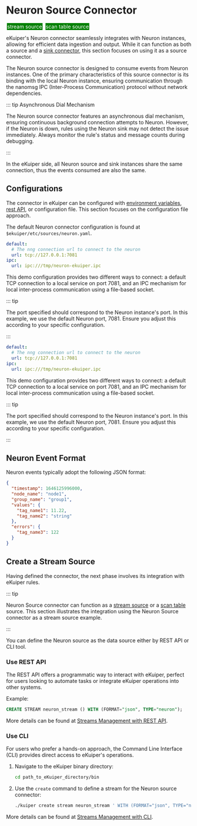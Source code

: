 # Neuron Source Connector

<span style="background:green;color:white;padding:1px;margin:2px">stream source</span>
<span style="background:green;color:white;padding:1px;margin:2px">scan table source</span>

eKuiper's Neuron connector seamlessly integrates with Neuron instances, allowing for efficient data ingestion and output. While it can function as both a source and a [sink connector](../../sinks/builtin/neuron.md), this section focuses on using it as a source connector.

The Neuron source connector is designed to consume events from Neuron instances. One of the primary characteristics of this source connector is its binding with the local Neuron instance, ensuring communication through the nanomsg IPC (Inter-Process Communication) protocol without network dependencies.

::: tip Asynchronous Dial Mechanism

The Neuron source connector features an asynchronous dial mechanism, ensuring continuous background connection attempts to Neuron. However, if the Neuron is down, rules using the Neuron sink may not detect the issue immediately. Always monitor the rule's status and message counts during debugging.

:::

In the eKuiper side, all Neuron source and sink instances share the same connection, thus the events consumed are also the same.

## Configurations

The connector in eKuiper can be configured with [environment variables](../../../configuration/configuration.md#environment-variable-syntax), [rest API](../../../api/restapi/configKey.md), or configuration file. This section focuses on the configuration file approach.

The default Neuron connector configuration is found at `$ekuiper/etc/sources/neuron.yaml`.

```yaml
default:
  # The nng connection url to connect to the neuron
  url: tcp://127.0.0.1:7081
ipc:
  url: ipc:///tmp/neuron-ekuiper.ipc
```

This demo configuration provides two different ways to connect: a default TCP connection to a local service on port 7081, and an IPC mechanism for local inter-process communication using a file-based socket.

::: tip

The port specified should correspond to the Neuron instance's port. In this example, we use the default Neuron port, 7081. Ensure you adjust this according to your specific configuration.

:::

```yaml
default:
  # The nng connection url to connect to the neuron
  url: tcp://127.0.0.1:7081
ipc:
  url: ipc:///tmp/neuron-ekuiper.ipc
```

This demo configuration provides two different ways to connect: a default TCP connection to a local service on port 7081, and an IPC mechanism for local inter-process communication using a file-based socket.

::: tip

The port specified should correspond to the Neuron instance's port. In this example, we use the default Neuron port, 7081. Ensure you adjust this according to your specific configuration.

:::

## Neuron Event Format

Neuron events typically adopt the following JSON format:

```json
{
  "timestamp": 1646125996000,
  "node_name": "node1",
  "group_name": "group1",
  "values": {
    "tag_name1": 11.22,
    "tag_name2": "string"
  },
  "errors": {
    "tag_name3": 122
  }
}
```

## Create a Stream Source

Having defined the connector, the next phase involves its integration with eKuiper rules.

::: tip

Neuron Source connector can function as a [stream source](../../streams/overview.md) or a [scan table](../../tables/scan.md) source. This section illustrates the integration using the Neuron Source connector as a stream source example.

:::

You can define the Neuron source as the data source either by REST API or CLI tool.

### Use REST API

The REST API offers a programmatic way to interact with eKuiper, perfect for users looking to automate tasks or integrate eKuiper operations into other systems.

Example:

```sql
CREATE STREAM neuron_stream () WITH (FORMAT="json", TYPE="neuron");
```

More details can be found at [Streams Management with REST API](../../../api/restapi/streams.md).

### Use CLI

For users who prefer a hands-on approach, the Command Line Interface (CLI) provides direct access to eKuiper's operations.

1. Navigate to the eKuiper binary directory:

   ```bash
   cd path_to_eKuiper_directory/bin
   ```

2. Use the `create` command to define a stream for the Neuron source connector:

   ```bash
   ./kuiper create stream neuron_stream ' WITH (FORMAT="json", TYPE="neuron")'
   ```

More details can be found at [Streams Management with CLI](../../../api/cli/streams.md).
